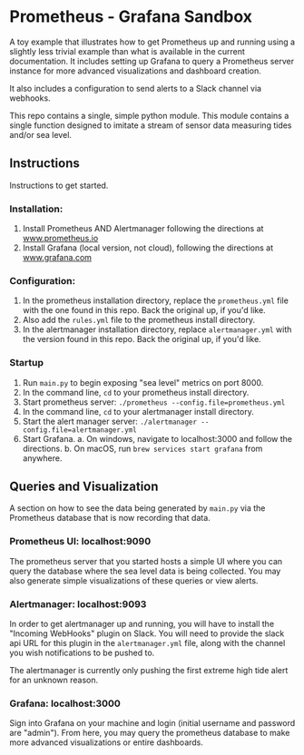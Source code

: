 # Prometheus - Grafana Sandbox

A toy example that illustrates how to get Prometheus up and running using a slightly less trivial example than what is available in the current documentation. It includes setting up Grafana to query a Prometheus server instance for more advanced visualizations and dashboard creation. 

It also includes a configuration to send alerts to a Slack channel via webhooks. 

This repo contains a single, simple python module. This module contains a single function designed to imitate a stream of sensor data measuring tides and/or sea level. 

## Instructions
Instructions to get started.

### Installation:
1. Install Prometheus AND Alertmanager following the directions at www.prometheus.io
2. Install Grafana (local version, not cloud), following the directions at www.grafana.com
### Configuration:
1. In the prometheus installation directory, replace the `prometheus.yml` file with the one found in this repo. Back the original up, if you'd like. 
2. Also add the `rules.yml` file to the prometheus install directory.
3. In the alertmanager installation directory, replace `alertmanager.yml` with the version found in this repo. Back the original up, if you'd like. 
### Startup
1. Run `main.py` to begin exposing "sea level" metrics on port 8000.
2. In the command line, `cd` to your prometheus install directory.
3. Start prometheus server: `./prometheus --config.file=prometheus.yml` 
4. In the command line, `cd` to your alertmanager install directory.
5. Start the alert manager server: `./alertmanager --config.file=alertmanager.yml`
6. Start Grafana. 
    a. On windows, navigate to localhost:3000 and follow the directions.
    b. On macOS, run `brew services start grafana` from anywhere.
## Queries and Visualization
A section on how to see the data being generated by `main.py` via the Prometheus database that is now recording that data.
### Prometheus UI: localhost:9090
The prometheus server that you started hosts a simple UI where you can query the database where the sea level data is being collected. You may also generate simple visualizations of these queries or view alerts. 
### Alertmanager: localhost:9093
In order to get alertmanager up and running, you will have to install the "Incoming WebHooks" plugin on Slack. You will need to provide the slack api URL for this plugin in the `alertmanager.yml` file, along with the channel you wish notifications to be pushed to. 

The alertmanager is currently only pushing the first extreme high tide alert for an unknown reason. 
### Grafana: localhost:3000
Sign into Grafana on your machine and login (initial username and password are "admin"). From here, you may query the prometheus database to make more advanced visualizations or entire dashboards. 






